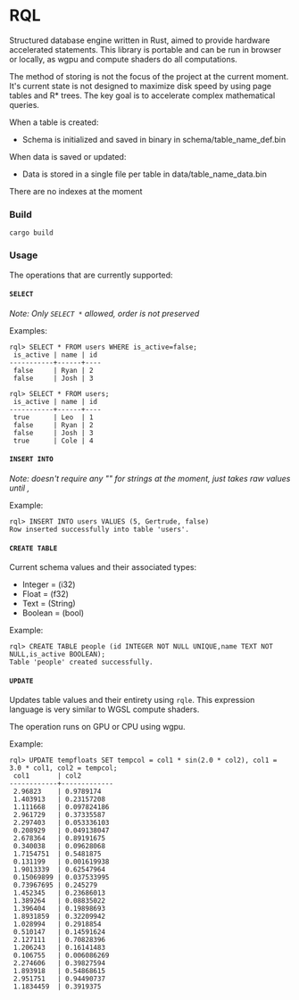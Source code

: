 # RQL

Structured database engine written in Rust, aimed to provide hardware accelerated statements. This library is
portable and can be run in browser or locally, as wgpu and compute shaders do all computations.

The method of storing is not the focus of the project at the current moment. It's current state is not designed to maximize
disk speed by using page tables and R* trees. The key goal is to accelerate complex mathematical queries.

When a table is created:
- Schema is initialized and saved in binary in schema/table_name_def.bin

When data is saved or updated:
- Data is stored in a single file per table in data/table_name_data.bin

There are no indexes at the moment

### Build

`cargo build`

### Usage

The operations that are currently supported:

#### `SELECT`

_Note: Only `SELECT *` allowed, order is not preserved_

Examples: 
```
rql> SELECT * FROM users WHERE is_active=false;
 is_active | name | id 
-----------+------+----
 false     | Ryan | 2 
 false     | Josh | 3 
```

```
rql> SELECT * FROM users;
 is_active | name | id 
-----------+------+----
 true      | Leo  | 1 
 false     | Ryan | 2 
 false     | Josh | 3 
 true      | Cole | 4 
```

#### `INSERT INTO`

_Note: doesn't require any "" for strings at the moment, just takes raw values until ,_

Example:

```
rql> INSERT INTO users VALUES (5, Gertrude, false) 
Row inserted successfully into table 'users'.
```

#### `CREATE TABLE`

Current schema values and their associated types:

- Integer = (i32)
- Float = (f32)
- Text = (String)
- Boolean = (bool)

Example:

```
rql> CREATE TABLE people (id INTEGER NOT NULL UNIQUE,name TEXT NOT NULL,is_active BOOLEAN);    
Table 'people' created successfully.
```

#### `UPDATE`

Updates table values and their entirety using `rqle`. This expression language is very similar to WGSL compute shaders.

The operation runs on GPU or CPU using wgpu.

Example:

```
rql> UPDATE tempfloats SET tempcol = col1 * sin(2.0 * col2), col1 = 3.0 * col1, col2 = tempcol;
 col1       | col2 
------------+-------------
 2.96823    | 0.9789174 
 1.403913   | 0.23157208 
 1.111668   | 0.097824186 
 2.961729   | 0.37335587 
 2.297403   | 0.053336103 
 0.208929   | 0.049138047 
 2.678364   | 0.89191675 
 0.340038   | 0.09628068 
 1.7154751  | 0.5481875 
 0.131199   | 0.001619938 
 1.9013339  | 0.62547964 
 0.15069899 | 0.037533995 
 0.73967695 | 0.245279 
 1.452345   | 0.23686013 
 1.389264   | 0.08835022 
 1.396404   | 0.19898693 
 1.8931859  | 0.32209942 
 1.028994   | 0.2918854 
 0.510147   | 0.14591624 
 2.127111   | 0.70828396 
 1.206243   | 0.16141483 
 0.106755   | 0.006086269 
 2.274606   | 0.39827594 
 1.893918   | 0.54868615 
 2.951751   | 0.94490737 
 1.1834459  | 0.3919375 
```



